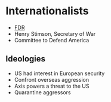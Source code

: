 # Internationalists
- [FDR](roosevelt_franklin.md)
- Henry Stimson, Secretary of War
- Committee to Defend America

## Ideologies
- US had interest in European security
- Confront overseas aggression
- Axis powers a threat to the US
- Quarantine aggressors
